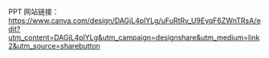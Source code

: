 PPT 网站链接：
https://www.canva.com/design/DAGjL4plYLg/uFuRtRv_U9EyqF6ZWnTRsA/edit?utm_content=DAGjL4plYLg&utm_campaign=designshare&utm_medium=link2&utm_source=sharebutton
